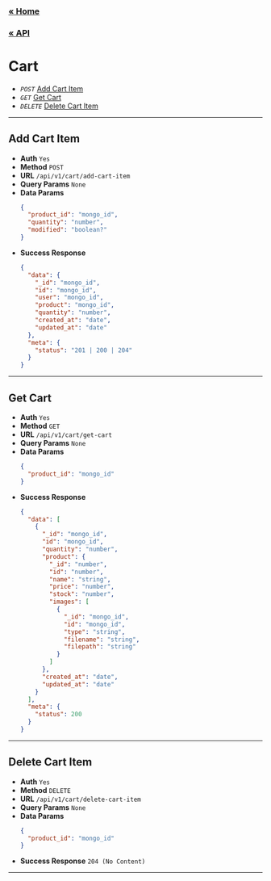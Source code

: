 ### [&laquo; Home](../../README.md)

### [&laquo; API](../API.md)

# Cart

- _`POST`_ [Add Cart Item](#add-cart-item)
- _`GET`_ [Get Cart](#get-cart)
- _`DELETE`_ [Delete Cart Item](#delete-cart-item)

---

## Add Cart Item

- **Auth** `Yes`
- **Method** `POST`
- **URL** `/api/v1/cart/add-cart-item`
- **Query Params** `None`
- **Data Params**
  ```json
  {
    "product_id": "mongo_id",
    "quantity": "number",
    "modified": "boolean?"
  }
  ```
- **Success Response**
  ```json
  {
    "data": {
      "_id": "mongo_id",
      "id": "mongo_id",
      "user": "mongo_id",
      "product": "mongo_id",
      "quantity": "number",
      "created_at": "date",
      "updated_at": "date"
    },
    "meta": {
      "status": "201 | 200 | 204"
    }
  }
  ```

---

## Get Cart

- **Auth** `Yes`
- **Method** `GET`
- **URL** `/api/v1/cart/get-cart`
- **Query Params** `None`
- **Data Params**
  ```json
  {
    "product_id": "mongo_id"
  }
  ```
- **Success Response**
  ```json
  {
    "data": [
      {
        "_id": "mongo_id",
        "id": "mongo_id",
        "quantity": "number",
        "product": {
          "_id": "number",
          "id": "number",
          "name": "string",
          "price": "number",
          "stock": "number",
          "images": [
            {
              "_id": "mongo_id",
              "id": "mongo_id",
              "type": "string",
              "filename": "string",
              "filepath": "string"
            }
          ]
        },
        "created_at": "date",
        "updated_at": "date"
      }
    ],
    "meta": {
      "status": 200
    }
  }
  ```

---

## Delete Cart Item

- **Auth** `Yes`
- **Method** `DELETE`
- **URL** `/api/v1/cart/delete-cart-item`
- **Query Params** `None`
- **Data Params**
  ```json
  {
    "product_id": "mongo_id"
  }
  ```
- **Success Response** `204 (No Content)`

---
